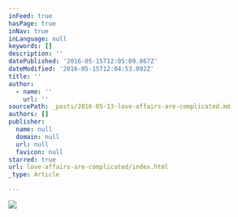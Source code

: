 ```yaml
---
inFeed: true
hasPage: true
inNav: true
inLanguage: null
keywords: []
description: ''
datePublished: '2016-05-15T12:05:09.867Z'
dateModified: '2016-05-15T12:04:53.092Z'
title: ''
author:
  - name: ''
    url: ''
sourcePath: _posts/2016-05-13-love-affairs-are-complicated.md
authors: []
publisher:
  name: null
  domain: null
  url: null
  favicon: null
starred: true
url: love-affairs-are-complicated/index.html
_type: Article

---
```

![](https://s3-us-west-2.amazonaws.com/the-grid-img/p/47d7f906201071dfc0fe278d0feddbe481f7222f.jpg)